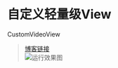 # 自定义轻量级View
CustomVideoView<br/>
> [博客链接](http://blog.csdn.net/dashentao1989/article/details/48655847)<br/>
![运行效果图](http://img.blog.csdn.net/20150922160857298)<br/>

